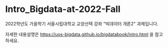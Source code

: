 # Intro_Bigdata-at-2022-Fall
2022학년도 가을학기 서울시립대학교 교양선택 강좌
"빅데이터 개론2" 과제입니다.

자세한 내용설명은
https://uos-bigdata.github.io/bigdatabook/intro.html 을 참고하세요.
